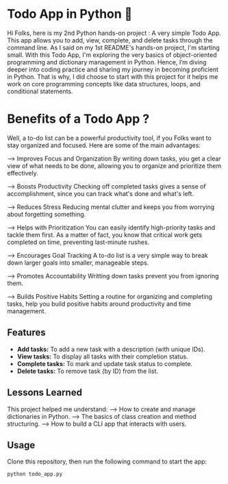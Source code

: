 # Todo App in Python 📝

Hi Folks, here is my 2nd Python hands-on project : A very simple Todo App. 
This app allows you to add, view, complete, and delete tasks through the command line.
As I said on my 1st README's hands-on project, I'm starting small. With this Todo App, I'm exploring the very basics of object-oriented programming and dictionary management in Python. 
Hence, I’m diving deeper into coding practice and sharing my journey in becoming proficient in Python.
That is why, I did choose to start with this project for it helps me work on core programming concepts like data structures, loops, and conditional statements. 

# Benefits of a Todo App ?

Well, a to-do list can be a powerful productivity tool, if you Folks want to stay organized and focused. 
Here are some of the main advantages:

--> Improves Focus and Organization
By writing down tasks, you get a clear view of what needs to be done, allowing you to organize and prioritize them effectively. 

--> Boosts Productivity
Checking off completed tasks gives a sense of accomplishment, since you can track what's done and what's left.

--> Reduces Stress
Reducing mental clutter and keeps you from worrying about forgetting something. 

--> Helps with Prioritization
You can easily identify high-priority tasks and tackle them first. As a matter of fact, you know that critical work gets completed on time, preventing last-minute rushes.

--> Encourages Goal Tracking
A to-do list is a very simple way to break down larger goals into smaller, manageable steps. 

--> Promotes Accountability
Writting down tasks prevent you from ignoring them.

--> Builds Positive Habits
Setting a routine for organizing and completing tasks, help you build positive habits around productivity and time management.

## Features
- **Add tasks:** To add a new task with a description (with unique IDs).
- **View tasks:** To display all tasks with their completion status.
- **Complete tasks:** To mark and update task status to complete.
- **Delete tasks:** To remove task (by ID) from the list.

## Lessons Learned
This project helped me understand:
--> How to create and manage dictionaries in Python.
--> The basics of class creation and method structuring.
--> How to build a CLI app that interacts with users.

## Usage
Clone this repository, then run the following command to start the app:
```bash
python todo_app.py


